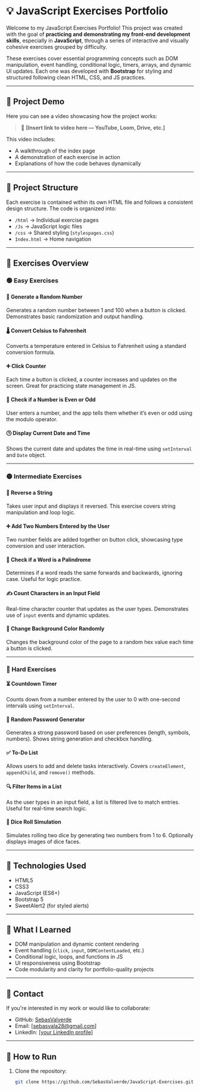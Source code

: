 # 💡 JavaScript Exercises Portfolio

Welcome to my JavaScript Exercises Portfolio! This project was created with the goal of **practicing and demonstrating my front-end development skills**, especially in **JavaScript**, through a series of interactive and visually cohesive exercises grouped by difficulty.

These exercises cover essential programming concepts such as DOM manipulation, event handling, conditional logic, timers, arrays, and dynamic UI updates. Each one was developed with **Bootstrap** for styling and structured following clean HTML, CSS, and JS practices.

---

## 🎥 Project Demo

Here you can see a video showcasing how the project works:

> 📌 **[Insert link to video here — YouTube, Loom, Drive, etc.]**

This video includes:
- A walkthrough of the index page
- A demonstration of each exercise in action
- Explanations of how the code behaves dynamically

---

## 📁 Project Structure

Each exercise is contained within its own HTML file and follows a consistent design structure. The code is organized into:

- `/html` → Individual exercise pages  
- `/Js` → JavaScript logic files  
- `/css` → Shared styling (`stylespages.css`)
- `Index.html` → Home navigation

---

## 🧪 Exercises Overview

### 🟢 Easy Exercises

#### 🎲 Generate a Random Number
Generates a random number between 1 and 100 when a button is clicked. Demonstrates basic randomization and output handling.

#### 🌡️ Convert Celsius to Fahrenheit
Converts a temperature entered in Celsius to Fahrenheit using a standard conversion formula.

#### ➕ Click Counter
Each time a button is clicked, a counter increases and updates on the screen. Great for practicing state management in JS.

#### 🔢 Check if a Number is Even or Odd
User enters a number, and the app tells them whether it’s even or odd using the modulo operator.

#### 🕒 Display Current Date and Time
Shows the current date and updates the time in real-time using `setInterval` and `Date` object.

---

### 🟡 Intermediate Exercises

#### 🔄 Reverse a String
Takes user input and displays it reversed. This exercise covers string manipulation and loop logic.

#### ➕ Add Two Numbers Entered by the User
Two number fields are added together on button click, showcasing type conversion and user interaction.

#### 🔁 Check if a Word is a Palindrome
Determines if a word reads the same forwards and backwards, ignoring case. Useful for logic practice.

#### ✍️ Count Characters in an Input Field
Real-time character counter that updates as the user types. Demonstrates use of `input` events and dynamic updates.

#### 🎨 Change Background Color Randomly
Changes the background color of the page to a random hex value each time a button is clicked.

---

### 🔴 Hard Exercises

#### ⏳ Countdown Timer
Counts down from a number entered by the user to 0 with one-second intervals using `setInterval`.

#### 🔐 Random Password Generator
Generates a strong password based on user preferences (length, symbols, numbers). Shows string generation and checkbox handling.

#### ✅ To-Do List
Allows users to add and delete tasks interactively. Covers `createElement`, `appendChild`, and `remove()` methods.

#### 🔍 Filter Items in a List
As the user types in an input field, a list is filtered live to match entries. Useful for real-time search logic.

#### 🎲 Dice Roll Simulation
Simulates rolling two dice by generating two numbers from 1 to 6. Optionally displays images of dice faces.

---

## 🚀 Technologies Used

- HTML5
- CSS3
- JavaScript (ES6+)
- Bootstrap 5
- SweetAlert2 (for styled alerts)

---

## 🧠 What I Learned

- DOM manipulation and dynamic content rendering  
- Event handling (`click`, `input`, `DOMContentLoaded`, etc.)  
- Conditional logic, loops, and functions in JS  
- UI responsiveness using Bootstrap  
- Code modularity and clarity for portfolio-quality projects

---

## 🔗 Contact

If you're interested in my work or would like to collaborate:

- GitHub: [SebasValverde](https://github.com/SebasValverde)
- Email: [sebasvala28@gmail.com]
- LinkedIn: [[your LinkedIn profile](https://www.linkedin.com/in/sebastian-valverdearias/)]

---

## 📂 How to Run

1. Clone the repository:
   ```bash
   git clone https://github.com/SebasValverde/JavaScript-Exercises.git